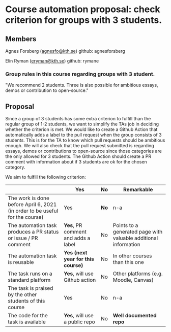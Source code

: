 # Course automation proposal: check criterion for groups with 3 students.

## Members
Agnes Forsberg (agnesfo@kth.se) 
github: agnesforsberg

Elin Ryman (eryman@kth.se) 
github: rymane

### Group rules in this course regarding groups with 3 student.
"We recommend 2 students. Three is also possible for ambitious essays, demos or contribution to open-source."

## Proposal
Since a group of 3 students has some extra criterion to fulfill than the regular group of 1-2 students, 
we want to simplify the TAs job in deciding whether the criterion is met. We would like to create a Github Action 
that automatically adds a label to the pull request when the group consists of 3 students. This is for the TA to know 
which pull requests should be ambitious enough. We will also check that the pull request submitted is regarding essays, 
demos or contributions to open-source since those categories are the only allowed for 3 students. 
The Github Action should create a PR comment with information about if 3 students are ok for the chosen category.

We aim to fulfill the following criterion: 

|                                             | Yes | No | Remarkable  |
|-------------------------------------------- | ----|----|-------------|
|The work is done before April 6, 2021 (in order to be useful for the course) | Yes | **No** | n-a|
|The automation task produces a PR status or issue / PR comment | **Yes**, PR comment and adds a label | No | Points to a generated page with valuable additional information |
|The automation task is reusable | **Yes (next year for this course)** | No | In other courses than this one |
|The task runs on a standard platform | **Yes**, will use Github action | No | Other platforms (e.g. Moodle, Canvas) |
|The task is praised by the other students of this course | Yes | No | n-a |
|The code for the task is available | **Yes**, will use a public repo | No | **Well documented repo** |